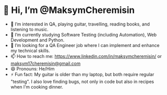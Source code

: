 # 👋 Hi, I’m @MaksymCheremisin

- 👀 I’m interested in QA, playing guitar, travelling, reading books, and listening to music.
- 🌱 I’m currently studying Software Testing (including Automation), Web Development and Python.
- 💞️ I’m looking for a QA Engineer job where I can implement and enhance my technical skills.
- 📫 How to reach me: https://www.linkedin.com/in/maksymcheremisin/ or maksym17cheremisin@gmail.com
- 😄 Pronouns: He/Him
- ⚡ Fun fact: My guitar is older than my laptop, but both require regular "testing". I also love finding bugs, not only in code but also in recipes when I'm cooking dinner.

<!---
MaksymCheremisin/MaksymCheremisin is a ✨ special ✨ repository because its `README.md` (this file) appears on your GitHub profile.
You can click the Preview link to take a look at your changes.
--->

